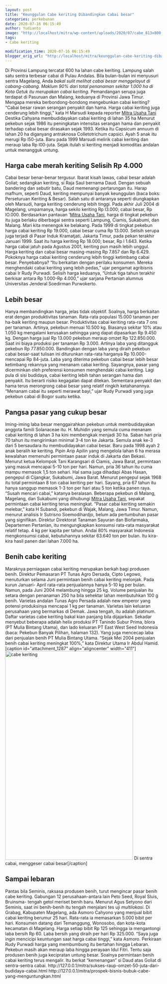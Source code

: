 ```yaml
---
layout: post
title: "Keunggulan Cabe keriting Dibandingkan Cabai besar"
categories: perkebunan
date: 2020-07-16 06:15:49
author: Yudianto
image: "http://localhost/mitra/wp-content/uploads/2020/07/cabe_813x800.jpg"
tags:
- Cabe keriting

modification_time: 2020-07-16 06:15:49
blogger_orig_url: "http://localhost/mitra/keunggulan-cabe-keriting-dibandingkan.html"
---
```


Di Provinsi Lampung tercatat 600 ha lahan <span class="search-all keyword ng-binding">cabe keriting</span>. Lampung salah satu sentra terbesar cabai di Pulau Andalas. Bila bulan-bulan ini menyusuri sentra Magelang, Anda <em>bakal sulit melihat cabai besar menggelayut di cabang-cabang. Maklum 90% dari total penanaman sekitar 1.000 ha di Kota Getuk itu merupakan cabai keriting.</em>
Pemandangan serupa juga terdapat di Pasuruan dan Malang, keduanya di Provinsi Jawa Timur. Mengapa mereka berbondong-bondong mengebunkan cabai keriting? “Cabai besar rawan serangan penyakit dan hama. Harga cabai keriting juga cenderung lebih tinggi,” kata H Marsudi kepada reporter <a href="http://127.0.0.1/mitra">Mitra Usaha Tani</a>
Destika Cahyana membudidayakan cabai keriting di lahan 35 ha Menurut pekebun sejak 1986 itu peningkatan intensitas serangan hama dan penyakit terhadap cabai besar dirasakan sejak 1993. Ketika itu Capsicum annuum di lahan 20 ha diganyang antraknosa Colletotrichum capsici. Ayah 5 anak itu merugi Rp l50-juta. Baru pada 1999 Marsudi melirik cabai keriting dan meraup laba Rp l00-juta. Sejak itulah si keriting menjadi komoditas andalan untuk menangguk untung.
<h2>Harga cabe merah keriting Selisih Rp 4.000</h2>
Cabai besar benar-benar tergusur. Ibarat kisah lawas, cabai besar adalah Goliat; sedangkan keriting, si Raja Saul bernama Daud. Dengan sebuah bandering dan sebutir batu, Daud memenangi pertarungan itu. Harap mafhum, seperti Daud, keriting mempunyai banyak keunggulan (baca boks: Perseturuan Keriting &amp; Besar). Salah satu di antaranya seperti diungkapkan oleh Marsudi, harga keriting cenderung lebih tinggi.
Pada akhir Juli 2004 di Magelang, umpamanya, harga sekilo keriting Rp l3.000; cabai besar, Rp lO.000. Berdasarkan pantauan '<a href="http://127.0.0.1/mitra">Mitra Usaha Tani</a>, harga di tingkat pekebun itu juga berlaku diberbagai sentra seperti Lampung, Ciamis, Sukabumi, dan Malang. Mari kita menengok ke belakang. Pada 1999 di tingkat pekebun harga cabai keriting Rp 19.000, cabai besar cuma Rp 13.000.
Selisih serupa juga terjadi di Pasar Induk Kramatjati, Jakarta Timur, pada pekan terakhir Januari 1999. Saat itu harga keriting Rp 18.000; besar, Rp l 1.643. Ketika harga cabai jatuh pada Agustus 2001, keriting pun masih lebih unggul. Harga keriting dan cabai besar masing-masing Rp 7.857 dan Rp 6.429.
Pokoknya harga cabai keriting cenderung lebih tinggi ketimbang cabai besar. Penyebabnya? “Itu berkaitan dengan perilaku konsumen. Mereka menghendaki cabai keriting yang lebih pedas,” ujar pengamat agribisnis cabai Ir Rudy Purwadi. Selisih harga keduanya, “Untuk tiga tahun terakhir berkisar antara Rp 1.000-Rp 4.000,” ujar sarjana Pertanian alumnus Universitas Jenderal Soedirman Purwokerto.
<h2>Lebih besar</h2>
Hanya membandingkan harga, jelas tidak objektif. Soalnya, harga berkaitan erat dengan produktivitas tanaman. Rata-rata populasi 15.000 tanaman per ha-baik keriting maupun besar. Produktivitas cabai keriting rata-rata 7 ons per tanaman. Artinya, pekebun menuai 10.500 kg. Biasanya sekitar 10% atau 1.050 kg mengalami kerusakan sehingga yang dapat dipasarkan Rp 9.450 kg.
Dengan harga jual Rp 13.000 pekebun meraup omzet Rp 122.850.000. Saat ini biaya produksi per tanaman Rp 3.000. Artinya laba yang ditangguk pekebun Rp 77.850.000. Bandingkan dengan laba yang diraih pekebun cabai besar-saat tulisan ini diturunkan rata-rata harganya Rp 10.000-mencapai Rp 84-juta. Laba yang diterima pekebun cabai besar lebih besar ketimbang rekannya yang menanam cabai keriting.
Sayangnya, pasar yang dicerminkan oleh preferensi konsumen menghendaki cabai keriting. Lagi pula di sisi budidaya, cabai keriting lebih tahan serangan hama dan penyakit. Itu berarti risiko kegagalan dapat ditekan. Sementara penyakit dan hama terus merongrong cabai besar yang relatif ringkih ketahanannya. “Menanam cabai itu seperti merawat bayi,” ujar Rudy Purwadi yang juga pekebun cabai di Bogor suatu ketika.
<h2>Pangsa pasar yang cukup besar</h2>
Iming-iming laba besar menggairahkan pekebun untuk membudidayakan anggota famili Solanaceae itu. H. Muhidin yang semula cuma menanam cabai keriting di lahan 3 ha kini membengkak menjadi 30 ha. Saban hari pria 70 tahun itu mengirimkan minimal 3-4 ton ke Jakarta. Semula anak ke-3 dari 5 bersaudara itu membudidayakan cabai besar. Baru pada 1998 ayah 2 anak beralih ke keriting.
Pipin Arip Apilin yang mengelola lahan 6 ha merasa kewalahan memenuhi permintaan pasar induk di Jakarta dan Bekasi. Menurut ketua Kelompok Tani Karangsari di Ciamis, Jawa Barat, permintaan yang masuk mencapai 5-10 ton per hari. Namun, pria 36 tahun itu cuma mampu memasok 1,5 ton sehari.
Hal sama juga dihadapi Abas Hasan, pengepul di Cijangkar, Sukabumi, Jawa Barat. Menurut pengepul sejak 1968 itu total permintaan 8 ton cabai keriting per hari. Sayang, pria 67 tahun itu hanya sanggup memasok 1-3 ton per hari atau 5 ton ketika panen raya. “Susah mencari cabai,” katanya beralasan.
Beberapa pekebun di Malang, Magelang, dan Sukabumi yang dihubungi <a href="http://127.0.0.1/mitra">Mitra Usaha Tani</a>, sepakat permintaan cabai keriting terus meningkat. “Pasar cabai keriting semakin melebar,” kata H Subandi, pekebun di Wajak, Malang, Jawa Timur. Namun, menurut analisis Ir Sutrisno Soemodihardjo, belum ada pertumbuhan pasar yang signifikan.
Direktur Direktorat Tanaman Sayuran dan Biofarmaka, Departemen Pertanian, itu mengungkapkan konsumsi rata-rata masyarakat relatif tetap. 4 kg per kapita per tahun. Andai 80% masyarakat Indonesia mengkonsumsi cabai, kebutuhannya sekitar 63.640 ton per bulan. Itu kira-kira hasil panen dari lahan 7.000 ha.
<h2>Benih cabe keriting</h2>
Maraknya perniagaan cabai keriting merupakan berkah bagi produsen benih. Direktur Pemasaran PT Tunas Agro Dersada, Cipto Legowo, menuturkan selama Juni permintaan benih cabai keriting melonjak. Pada kurun Januari- April rata-rata penjualannya hanya 5-10 kg per bulan. Namun, pada Juni 2004 melambung hingga 25 kg.
Volume penjualan itu setara dengan penanaman 250 ha bila sehektar lahan membutuhkan 100 g benih. Varietas andalan Tunas Agro Persada adalah new emperor yang potensi produksinya mencapai 1 kg per tanaman. Varietas lain keluaran perusahaan yang bermarkas di Demak. Jawa tengah, itu adalah platinum.
Daftar varietas cabe keriting bakal kian panjang bila dijajarkan. Sekadar menyebut beberapa adalah helix produksi PT Tanindo Subur Prima, blora (PT Mulia Bintang Utama), dan lado keluaran PT East West Seed Indonesia (baca: Pekebun Banyak Pilihan, halaman 132). Yang juga mencecap laba dari penjualan benih PT Mulia Bintang Utama. “Sejak Mei 2004 penjualan benih cabai keriting meningkat 100%,” kata Direktur Utama Ir Abdul Hamid.
[caption id="attachment_1287" align="aligncenter" width="411"]<img class="wp-image-1287" src="http://127.0.0.1/mitra/wp-content/uploads/2020/07/vanili_1028x800.jpg" alt="cabe keriting" width="411" height="668" /> Di sentra cabai, menggeser cabai besar[/caption]
<h2>Sampai lebaran</h2>
Pantas bila Seminis, raksasa produsen benih, turut mengincar pasar benih cabe keriting. Gabungan 12 perusahaan-antara lain Peto Seed, Royal Sluis, Bruinsma- tengah getol meriset benih baru. Menurut Agus Setyono dari Seminis, saat ini benih-benih itu tengah menjalani tes uji <em>multilokasi</em>.
Di Grabag, Kabupaten Magelang, ada Asmoro Cahyono yang menjual bibit cabai keriting berumur 25 hari. Rata-rata ia memasarkan 5.000 bibit per hari. Konsumen datang dari Temanggung, Wonosobo, dan kota-kota kecamatan di Magelang. Harga setiap bibit Rp 125 sehingga ia mengantongi laba bersih Rp 60. Laba bersih yang diraih per hari Rp 325.000. “Saya juga ingin mencicipi keuntungan saat harga cabai tinggi,” kata Asmoro.
Perkiraan Rudy Purwadi harga yang membumbung itu bertahan hingga Lebaran. Pekebun masih akan meraup laba hingga perayaan Idul Fitri. Tentu saja produsen benih juga kecipratan untung besar. Soalnya permintaan benih cabai keriting terus mengalir. Itu berkat “kemenangan” si Daud atas Goliat di sentra-sentra cabai.
http://127.0.0.1/mitra/sukses-raup-omzet-50-juta-dari-budidaya-cabai.html
http://127.0.0.1/mitra/prospek-bisnis-bubuk-cabe-yang-menguntungkan.html
